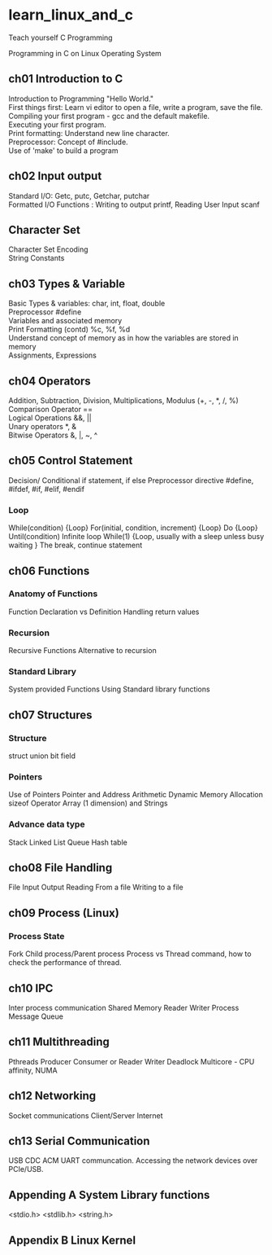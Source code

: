 # learn_linux_and_c
Teach yourself C Programming 


Programming in C on Linux Operating System


## ch01 Introduction to C
Introduction to Programming "Hello World."<br/>
First things first: Learn vi editor to open a file, write a program, save the file.
Compiling your first program - gcc and the default makefile.<br/>
Executing your first program.<br/>
Print formatting: Understand new line character.<br/>
Preprocessor: Concept of #include.<br/>
Use of 'make' to build a program<br/>

## ch02 Input output
Standard I/O: Getc, putc,  Getchar, putchar<br/>
Formatted I/O Functions : Writing to output printf, Reading User Input scanf <br/>

## Character Set
Character Set Encoding <br/>
String Constants<br/>

## ch03 Types & Variable
Basic Types & variables: char, int, float, double <br/>
Preprocessor #define <br/>
Variables and associated memory <br/>
Print Formatting (contd) %c, %f, %d <br/>
Understand concept of memory as in how the variables are stored in memory <br/>
Assignments, Expressions <br/>

## ch04 Operators 
Addition, Subtraction, Division, Multiplications, Modulus (+, -, *, /, %) <br/>
Comparison Operator == <br/>
Logical Operations &&, ||<br/>
Unary operators *, & <br/>
Bitwise Operators &, |, ~, ^<br/>

## ch05 Control Statement
Decision/ Conditional
if statement, if else
Preprocessor directive #define, #ifdef, #if, #elif, #endif

### Loop
While(condition)  {Loop}
For(initial, condition, increment) {Loop}
Do {Loop} Until(condition)
Infinite loop While(1) {Loop, usually with a sleep unless busy waiting }
The break, continue statement

## ch06 Functions
### Anatomy of Functions
Function Declaration vs Definition
Handling return values

### Recursion
Recursive Functions
Alternative to recursion

### Standard Library
System provided Functions
Using Standard library functions

## ch07 Structures
### Structure
struct
union
bit field

### Pointers
Use of Pointers
Pointer and Address Arithmetic
Dynamic Memory Allocation
sizeof Operator
Array (1 dimension) and Strings

### Advance data type
Stack
Linked List
Queue
Hash table

## cho08 File Handling
File Input Output
Reading From a file
Writing to a file

## ch09 Process (Linux)
### Process State
Fork
Child process/Parent process
Process vs Thread
<top> command, how to check the performance of thread.

## ch10 IPC
Inter process communication
Shared Memory
Reader Writer Process
Message Queue


## ch11 Multithreading
Pthreads
Producer Consumer or Reader Writer 
Deadlock
Multicore - CPU affinity, NUMA

## ch12 Networking
Socket communications
Client/Server
Internet

## ch13 Serial Communication
USB CDC ACM
UART communcation.
Accessing the network devices over PCIe/USB.


## Appending A System Library functions
<stdio.h>
<stdlib.h>
<string.h>

## Appendix B Linux Kernel


